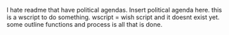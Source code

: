 I hate readme that have political agendas. 
Insert political agenda here.
this is a wscript to do something.  wscript = wish script and it doesnt exist yet.
some outline functions and process is all that is done.
